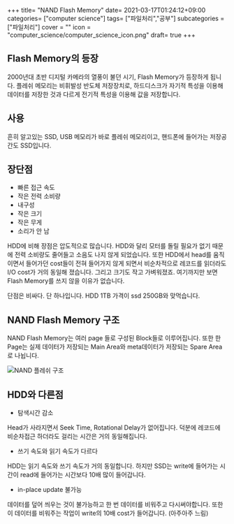 +++
title= "NAND Flash Memory"
date= 2021-03-17T01:24:12+09:00
categories= ["computer science"]
tags= ["파일처리","공부"]
subcategories = ["파일처리"]
cover = ""
icon = "computer_science/computer_science_icon.png"
draft= true
+++

## Flash Memory의 등장

2000년대 초반 디지털 카메라의 열풍이 불던 시기, Flash Memory가 등장하게 됩니다. 플레쉬 메모리는 비휘발성 반도체 저장장치로, 하드디스크가 자기적 특성을 이용해 데이터를 저장한 것과 다르게 전기적 특성을 이용해 값을 저장합니다.

## 사용
흔히 알고있는 SSD, USB 메모리가 바로 플레쉬 메모리이고, 핸드폰에 들어가는 저장공간도 SSD입니다. 

## 장단점

* 빠른 접근 속도
* 작은 전력 소비량
* 내구성
* 작은 크기
* 작은 무게
* 소리가 안 남

HDD에 비해 장점은 압도적으로 많습니다. HDD와 달리 모터를 돌릴 필요가 없기 때문에 전력 소비량도 줄어들고 소음도 나지 않게 되었습니다. 또한 HDD에서 head를 움직이면서 들어가던 cost들이 전혀 들어가지 않게 되면서 비순차적으로 레코드를 읽더라도 I/O cost가 거의 동일해 졌습니다. 그리고 크기도 작고 가벼워졌죠. 여기까지만 보면 Flash Memory를 쓰지 않을 이유가 없습니다.

단점은 비싸다. 단 하나입니다. HDD 1TB 가격이 ssd 250GB와 맞먹습니다. 

## NAND Flash Memory 구조
NAND Flash Memory는 여러 page 들로 구성된 Block들로 이루어집니다.
또한 한 Page는 실제 데이터가 저장되는 Main Area와 meta데이터가 저장되는 Spare Area로 나뉩니다.

![NAND 플레쉬 구조](../images/nand-flash-구조-min.jpg)

## HDD와 다른점

- 탐색시간 감소

Head가 사라지면서 Seek Time, Rotational Delay가 없어집니다. 덕분에 레코드에 비순차접근 하더라도 걸리는 시간은 거의 동일해집니다.

- 쓰기 속도와 읽기 속도가 다르다

HDD는 읽기 속도와 쓰기 속도가 거의 동일합니다. 하지만 SSD는 write에 들어가는 시간이 read에 들어가는 시간보다 10배 많이 들어갑니다.

- in-place update 불가능

데이터를 덮어 씌우는 것이 불가능하고 한 번 데이터를 비워주고 다시써야합니다. 또한 이 데이터를 비워주는 작업이 write의 10배 cost가 들어갑니다. (아주아주 느림)